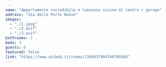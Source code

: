 ```yaml
---
name: "Appartamento incredibile e luminoso vicino al centro + garage"
address: "Via delle Porte Nuove"
images:
  - "./1.jpeg"
  - "./2.avif"
  - "./3.avif"
bathrooms: 2
beds: 3
guests: 6
featured: false
link: "https://www.airbnb.it/rooms/1169437904740789168"
---
```

